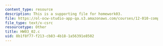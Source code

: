 ```yaml
---
content_type: resource
description: This is a supporting file for homework03.
file: https://ol-ocw-studio-app-qa.s3.amazonaws.com/courses/12-010-computational-methods-of-scientific-programming-fall-2011/8b1f8f77f213cb834b181a56391e8502_HW03_02.c
file_type: text/x-csrc
resourcetype: Other
title: HW03_02.c
uid: 8b1f8f77-f213-cb83-4b18-1a56391e8502
---
```

